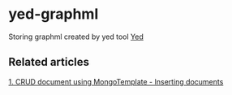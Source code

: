 # yed-graphml
Storing graphml created by yed tool [Yed](https://www.yworks.com/products/yed)

## Related articles
[1. CRUD document using MongoTemplate - Inserting documents](https://medium.com/programming-sharing/crud-document-using-mongotemplate-inserting-documents-471de99aeafd)
